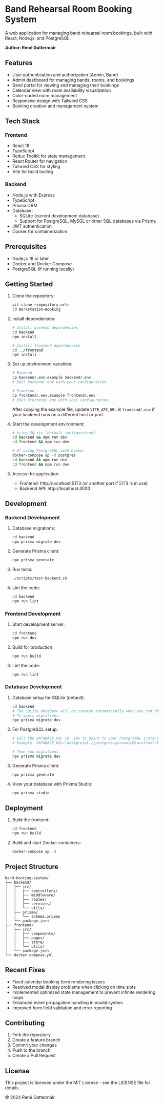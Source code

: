 # Band Rehearsal Room Booking System

A web application for managing band rehearsal room bookings, built with React, Node.js, and PostgreSQL.

**Author: René Gattermair**

## Features

- User authentication and authorization (Admin, Band)
- Admin dashboard for managing bands, rooms, and bookings
- Band portal for viewing and managing their bookings
- Calendar view with room availability visualization
- Color-coded room management
- Responsive design with Tailwind CSS
- Booking creation and management system

## Tech Stack

### Frontend
- React 18
- TypeScript
- Redux Toolkit for state management
- React Router for navigation
- Tailwind CSS for styling
- Vite for build tooling

### Backend
- Node.js with Express
- TypeScript
- Prisma ORM
- Database: 
  - SQLite (current development database)
  - Support for PostgreSQL, MySQL or other SQL databases via Prisma
- JWT authentication
- Docker for containerization

## Prerequisites

- Node.js 18 or later
- Docker and Docker Compose
- PostgreSQL (if running locally)

## Getting Started

1. Clone the repository:
   ```bash
   git clone <repository-url>
   cd Workstation-Booking
   ```

2. Install dependencies:
   ```bash
   # Install backend dependencies
   cd backend
   npm install

   # Install frontend dependencies
   cd ../frontend
   npm install
   ```

3. Set up environment variables:
   ```bash
   # Backend
   cp backend/.env.example backend/.env
   # Edit backend/.env with your configuration

   # Frontend
   cp frontend/.env.example frontend/.env
   # Edit frontend/.env with your configuration
   ```

   After copying the example file, update `VITE_API_URL` in `frontend/.env` if your backend runs on a different host or port.

4. Start the development environment:
   ```bash
   # Using SQLite (default configuration)
   cd backend && npm run dev
   cd frontend && npm run dev

   # Or using PostgreSQL with Docker
   docker-compose up -d postgres
   cd backend && npm run dev
   cd frontend && npm run dev
   ```

5. Access the application:
   - Frontend: http://localhost:5173 (or another port if 5173 is in use)
   - Backend API: http://localhost:4000

## Development

### Backend Development

1. Database migrations:
   ```bash
   cd backend
   npx prisma migrate dev
   ```

2. Generate Prisma client:
   ```bash
   npx prisma generate
   ```

3. Run tests:
   ```bash
   ./scripts/test-backend.sh
   ```

4. Lint the code:
   ```bash
   cd backend
   npm run lint
   ```
  
### Frontend Development

1. Start development server:
   ```bash
   cd frontend
   npm run dev
   ```

2. Build for production:
   ```bash
   npm run build
   ```

3. Lint the code:
   ```bash
   npm run lint
   ```

### Database Development

1. Database setup for SQLite (default):
   ```bash
   cd backend
   # The SQLite database will be created automatically when you run the application
   # To apply migrations:
   npx prisma migrate dev
   ```

2. For PostgreSQL setup:
   ```bash
   # Edit the DATABASE_URL in .env to point to your PostgreSQL instance
   # Example: DATABASE_URL="postgresql://postgres:password@localhost:5432/band_booking"
   
   # Then run migrations
   npx prisma migrate dev
   ```

3. Generate Prisma client:
   ```bash
   npx prisma generate
   ```

4. View your database with Prisma Studio:
   ```bash
   npx prisma studio
   ```

## Deployment

1. Build the frontend:
   ```bash
   cd frontend
   npm run build
   ```

2. Build and start Docker containers:
   ```bash
   docker-compose up -d
   ```

## Project Structure

```
band-booking-system/
├── backend/
│   ├── src/
│   │   ├── controllers/
│   │   ├── middleware/
│   │   ├── routes/
│   │   ├── services/
│   │   └── utils/
│   ├── prisma/
│   │   └── schema.prisma
│   └── package.json
├── frontend/
│   ├── src/
│   │   ├── components/
│   │   ├── pages/
│   │   ├── store/
│   │   └── utils/
│   └── package.json
└── docker-compose.yml
```

## Recent Fixes

- Fixed calendar booking form rendering issues
- Resolved modal display problems when clicking on time slots
- Implemented optimized state management to prevent infinite rendering loops
- Enhanced event propagation handling in modal system
- Improved form field validation and error reporting

## Contributing

1. Fork the repository
2. Create a feature branch
3. Commit your changes
4. Push to the branch
5. Create a Pull Request

## License

This project is licensed under the MIT License - see the LICENSE file for details.

© 2024 René Gattermair 